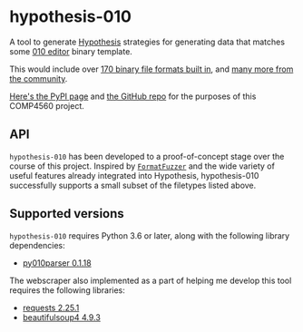 # hypothesis-010

A tool to generate [Hypothesis](https://hypothesis.readthedocs.io) strategies for generating data
that matches some [010 editor](https://www.sweetscape.com/010editor/)
binary template.

This would include over [170 binary file formats built in](https://www.sweetscape.com/010editor/repository/templates/),
and [many more from the community](https://www.google.com/search?q=github+010+templates).

[Here's the PyPI page](https://pypi.org/project/hypothesis-010/) and
[the GitHub repo](https://github.com/DavidDunbier/hypothesis-010) for the purposes of this COMP4560 project.

## API

`hypothesis-010` has been developed to a proof-of-concept stage over the course of this project. Inspired by
[`FormatFuzzer`](https://uds-se.github.io/FormatFuzzer/) and the wide variety of
useful features already integrated into Hypothesis, hypothesis-010 successfully supports a small subset of the filetypes
listed above. 

## Supported versions

`hypothesis-010` requires Python 3.6 or later, along with the following library dependencies:
 - [py010parser 0.1.18](https://pypi.org/project/py010parser/)
 
The webscraper also implemented as a part of helping me develop this tool requires the following libraries:
 - [requests 2.25.1](https://pypi.org/project/requests/)
 - [beautifulsoup4 4.9.3](https://pypi.org/project/beautifulsoup4/)
